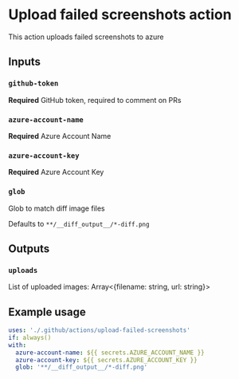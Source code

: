 # Upload failed screenshots action

This action uploads failed screenshots to azure

## Inputs

### `github-token`

**Required** GitHub token, required to comment on PRs

### `azure-account-name`

**Required** Azure Account Name

### `azure-account-key`

**Required** Azure Account Key

### `glob`

Glob to match diff image files

Defaults to `**/__diff_output__/*-diff.png`

## Outputs

### `uploads`

List of uploaded images: Array<{filename: string, url: string}>

## Example usage

```yaml
uses: './.github/actions/upload-failed-screenshots'
if: always()
with:
  azure-account-name: ${{ secrets.AZURE_ACCOUNT_NAME }}
  azure-account-key: ${{ secrets.AZURE_ACCOUNT_KEY }}
  glob: '**/__diff_output__/*-diff.png'
```
